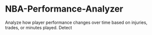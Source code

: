 # NBA-Performance-Analyzer
Analyze how player performance changes over time based on injuries, trades, or minutes played. Detect

